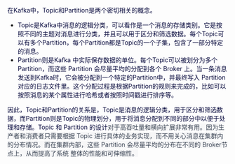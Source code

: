 <font style="color:rgb(5, 7, 59);">在Kafka中，Topic和Partition是两个密切相关的概念。</font>

+ <font style="color:rgb(5, 7, 59);">Topic是Kafka中消息的逻辑分类，可以看作是一个消息的存储类别。它是按照不同的主题对消息进行分类，并且可以用于区分和筛选数据。每个Topic可以有多个Partition，每个Partition都是Topic的一个子集，包含了一部分特定的消息。</font>
+ <font style="color:rgb(5, 7, 59);">Partition则是Kafka 中实际保存数据的单位。每个Topic可以被划分为多个Partition，而这些 Partition 会尽量平均的分配到各个 Broker 上。当一条消息发送到Kafka时，它会被分配到一个特定的Partition中，并最终写入 Partition 对应的日志文件里。这个分配过程是根据Partition的规则来完成的，比如可以按照消息的某个属性进行哈希或者按照时间戳进行排序等。</font>

<font style="color:rgb(5, 7, 59);">因此，Topic和Partition的关系是，Topic是消息的逻辑分类，用于区分和筛选数据，而Partition则是Topic的物理划分，用于将消息分配到不同的部分中以便于处理和存储。Topic 和 Partition 的设计</font><font style="color:rgb(55, 65, 81);background-color:rgb(247, 247, 248);">对于高吞吐量和横向扩展非常有用。因为生产者和消费者只需要根据 Topic 进行具体的业务实现，而不用关心消息在集群内的分布情况。而在集群内部，这些 Partition 会尽量平均的分布在不同的 Broker节点上，从而提高了系统 整体的性能和可伸缩性。</font>

